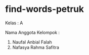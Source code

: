 # find-words-petruk
Kelas : A

Nama Anggota Kelompok :
1. Naufal Anbial Falah
2. Nafasya Rahma Safitra
